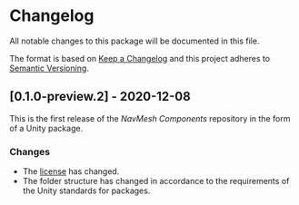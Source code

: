 # Changelog
All notable changes to this package will be documented in this file.

The format is based on [Keep a Changelog](http://keepachangelog.com/en/1.0.0/)
and this project adheres to [Semantic Versioning](http://semver.org/spec/v2.0.0.html).

## [0.1.0-preview.2] - 2020-12-08

This is the first release of the *NavMesh Components* repository in the form of a Unity package.

### Changes
* The [license](LICENSE.md) has changed.
* The folder structure has changed in accordance to the requirements of the Unity standards for packages.
